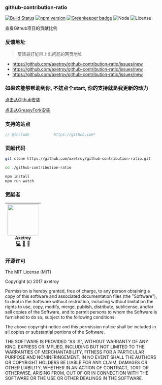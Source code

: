 ### github-contribution-ratio
[![Build Status](https://travis-ci.org/axetroy/github-contribution-ratio.svg?branch=master)](https://travis-ci.org/axetroy/github-contribution-ratio)
[![npm version](https://badge.fury.io/js/github-contribution-ratio.svg)](https://badge.fury.io/js/github-contribution-ratio)
[![Greenkeeper badge](https://badges.greenkeeper.io/axetroy/github-contribution-ratio.svg)](https://greenkeeper.io/)
![Node](https://img.shields.io/badge/node-%3E=6.0-blue.svg?style=flat-square)
![License](https://img.shields.io/badge/license-MIT-green.svg)

查看Github项目的贡献比例

### 反馈地址

> 反馈最好能带上出问题的网页地址

- https://github.com/axetroy/github-contribution-ratio/issues/new
- https://github.com/axetroy/github-contribution-ratio/issues/new
- https://github.com/axetroy/github-contribution-ratio/issues/new

### 如果这能够帮助到你, 不妨点个start, 你的支持就是我更新的动力

[点击从Github安装](https://github.com/axetroy/github-contribution-ratio/raw/gh-pages/github-contribution-ratio.user.min.js)

[点击从GreasyFork安装](https://greasyfork.org/scripts/28741-github-contribution-ratio-typescript/code/github-contribution-ratio%20(typescript).user.js)

### 支持的站点

```javascript
// @include           https://github.com*
```

### 贡献代码

```bash
git clone https://github.com/axetroy/github-contribution-ratio.git

cd ./github-contribution-ratio

npm install
npm run watch
```

### 贡献者

<!-- ALL-CONTRIBUTORS-LIST:START - Do not remove or modify this section -->
| [<img src="https://avatars1.githubusercontent.com/u/9758711?v=3" width="100px;"/><br /><sub>Axetroy</sub>](http://axetroy.github.io)<br />[💻](https://github.com/axetroygithub-contribution-ratio/github-contribution-ratio/commits?author=axetroy) [🐛](https://github.com/axetroygithub-contribution-ratio/github-contribution-ratio/issues?q=author%3Aaxetroy) 🎨 |
| :---: |
<!-- ALL-CONTRIBUTORS-LIST:END -->

### 开源许可

The MIT License (MIT)

Copyright (c) 2017 axetroy

Permission is hereby granted, free of charge, to any person obtaining a copy
of this software and associated documentation files (the "Software"), to deal
in the Software without restriction, including without limitation the rights
to use, copy, modify, merge, publish, distribute, sublicense, and/or sell
copies of the Software, and to permit persons to whom the Software is
furnished to do so, subject to the following conditions:

The above copyright notice and this permission notice shall be included in all
copies or substantial portions of the Software.

THE SOFTWARE IS PROVIDED "AS IS", WITHOUT WARRANTY OF ANY KIND, EXPRESS OR
IMPLIED, INCLUDING BUT NOT LIMITED TO THE WARRANTIES OF MERCHANTABILITY,
FITNESS FOR A PARTICULAR PURPOSE AND NONINFRINGEMENT. IN NO EVENT SHALL THE
AUTHORS OR COPYRIGHT HOLDERS BE LIABLE FOR ANY CLAIM, DAMAGES OR OTHER
LIABILITY, WHETHER IN AN ACTION OF CONTRACT, TORT OR OTHERWISE, ARISING FROM,
OUT OF OR IN CONNECTION WITH THE SOFTWARE OR THE USE OR OTHER DEALINGS IN THE
SOFTWARE.
